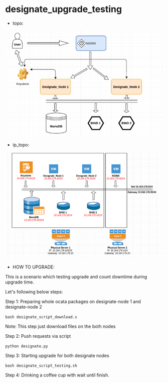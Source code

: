 # designate_upgrade_testing

* topo:

![alt tag](https://github.com/trungnvfet/designate_upgrade_testing/blob/master/pics/designate_topo.png)

* ip_topo:

![alt tag](https://github.com/trungnvfet/designate_upgrade_testing/blob/master/pics/designate_ip.png)


* HOW TO UPGRADE:

This is a scenario which testing upgrade and count downtime during upgrade time.

Let's following below steps:

Step 1: Preparing whole ocata packages on designate-node 1 and designate-node 2

 ``bash designate_script_download.s``
 
Note: This step just download files on the both nodes

Step 2: Push requests via script

  ``python designate.py``

Step 3: Starting upgrade for both designate nodes

  ``bash designate_script_testing.sh`` 

Step 4: Drinking a coffee cup with wait until finish.
